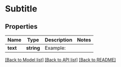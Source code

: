 # Subtitle

## Properties
Name | Type | Description | Notes
------------ | ------------- | ------------- | -------------
**text** | **string** | Example: | 

[[Back to Model list]](../README.md#documentation-for-models) [[Back to API list]](../README.md#documentation-for-api-endpoints) [[Back to README]](../README.md)


